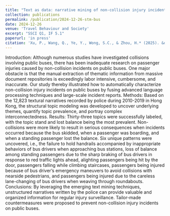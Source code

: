 ```yaml
---
title: "Text as data: narrative mining of non-collision injury incidents on public buses by structural topic modeling"
collection: publications
permalink: /publication/2024-12-26-stm-bus
date: 2024-12-26
venue: 'Travel Behaviour and Society'
excerpt: "SSCI Q1, IF 5.1"
paperurl: 'in press'
citation: 'Xu, P., Wang, Q., Ye, Y., Wong, S.C., & Zhou, H.* (2025). &quot;Text as data: narrative mining of non-collision injury incidents on public buses by structural topic modeling.&quot; <i>Travel Behaviour and Society</i>, in press.'
---
```

Introduction: Although numerous studies have investigated collisions involving public buses, there has been inadequate research on passenger injuries caused by non-collision incidents on public buses. One major obstacle is that the manual extraction of thematic information from massive document repositories is exceedingly labor intensive, cumbersome, and inaccurate. Our study thereby illustrated how to automatically characterize non-collision injury incidents on public buses by fusing advanced language processing techniques and large-scale incident reports. Methods: Based on the 12,823 textural narratives recorded by police during 2010-2019 in Hong Kong, the structural topic modeling was developed to uncover underlying themes, quantify topic prevalence, and portray complex interconnectedness. Results: Thirty-three topics were successfully labeled, with the topic stand and lost balance being the most prevalent. Non-collisions were more likely to result in serious consequences when incidents occurred because the bus skidded, when a passenger was boarding, and when a standing passenger lost the balance. Six unique patterns were uncovered, i.e., the failure to hold handrails accompanied by inappropriate behaviors of bus drivers when approaching bus stations, loss of balance among standing passengers due to the sharp braking of bus drivers in response to red traffic lights ahead, alighting passengers being hit by the door, passengers falling while climbing staircases, passengers being injured because of bus driver’s emergency maneuvers to avoid collisions with nearside pedestrians, and passengers being injured due to the careless lane-changing of bus drivers when weaving through roundabouts. Conclusions: By leveraging the emerging text mining techniques, unstructured narratives written by the police can provide valuable and organized information for regular injury surveillance. Tailor-made countermeasures were proposed to prevent non-collision injury incidents on public buses.
